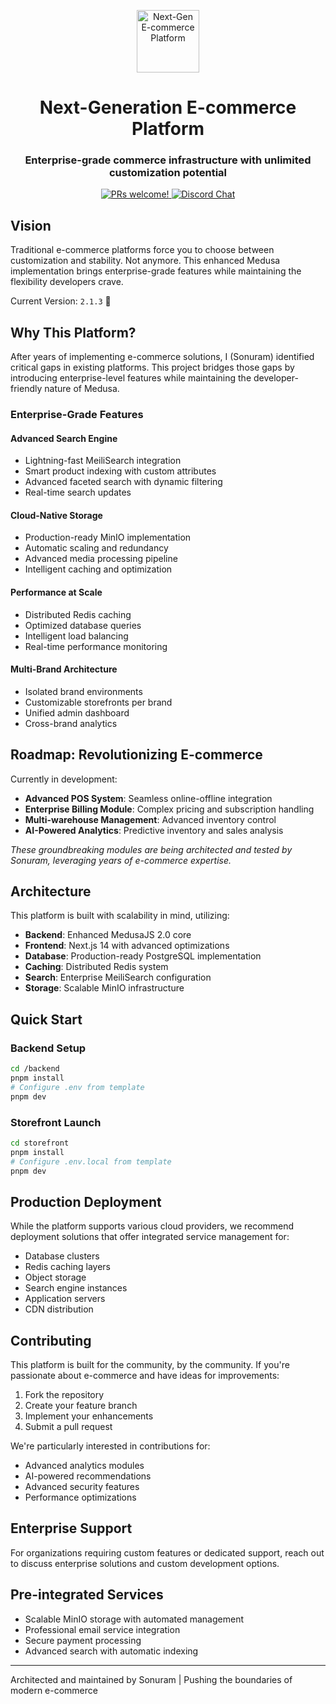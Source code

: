 <p align="center">
  <img alt="Next-Gen E-commerce Platform" src="https://user-images.githubusercontent.com/59018053/229103726-e5b529a3-9b3f-4970-8a1f-c6af37f087bf.svg" width=100>
</p>

<h1 align="center">
  Next-Generation E-commerce Platform
</h1>

<h3 align="center">
  Enterprise-grade commerce infrastructure with unlimited customization potential
</h3>

<p align="center">
  <a href="https://github.com/medusajs/medusa/blob/master/CONTRIBUTING.md">
    <img src="https://img.shields.io/badge/PRs-welcome-brightgreen.svg?style=flat" alt="PRs welcome!" />
  </a>
  <a href="https://discord.gg/xpCwq3Kfn8">
    <img src="https://img.shields.io/badge/chat-on%20discord-7289DA.svg" alt="Discord Chat" />
  </a>
</p>

## Vision

Traditional e-commerce platforms force you to choose between customization and stability. Not anymore. This enhanced Medusa implementation brings enterprise-grade features while maintaining the flexibility developers crave.

Current Version: `2.1.3` 🚀

## Why This Platform?

After years of implementing e-commerce solutions, I (Sonuram) identified critical gaps in existing platforms. This project bridges those gaps by introducing enterprise-level features while maintaining the developer-friendly nature of Medusa.

### Enterprise-Grade Features

#### Advanced Search Engine
- Lightning-fast MeiliSearch integration
- Smart product indexing with custom attributes
- Advanced faceted search with dynamic filtering
- Real-time search updates

#### Cloud-Native Storage
- Production-ready MinIO implementation
- Automatic scaling and redundancy
- Advanced media processing pipeline
- Intelligent caching and optimization

#### Performance at Scale
- Distributed Redis caching
- Optimized database queries
- Intelligent load balancing
- Real-time performance monitoring

#### Multi-Brand Architecture
- Isolated brand environments
- Customizable storefronts per brand
- Unified admin dashboard
- Cross-brand analytics

## Roadmap: Revolutionizing E-commerce

Currently in development:
- **Advanced POS System**: Seamless online-offline integration
- **Enterprise Billing Module**: Complex pricing and subscription handling
- **Multi-warehouse Management**: Advanced inventory control
- **AI-Powered Analytics**: Predictive inventory and sales analysis

*These groundbreaking modules are being architected and tested by Sonuram, leveraging years of e-commerce expertise.*

## Architecture

This platform is built with scalability in mind, utilizing:
- **Backend**: Enhanced MedusaJS 2.0 core
- **Frontend**: Next.js 14 with advanced optimizations
- **Database**: Production-ready PostgreSQL implementation
- **Caching**: Distributed Redis system
- **Search**: Enterprise MeiliSearch configuration
- **Storage**: Scalable MinIO infrastructure

## Quick Start

### Backend Setup
```bash
cd /backend
pnpm install
# Configure .env from template
pnpm dev
```

### Storefront Launch
```bash
cd storefront
pnpm install
# Configure .env.local from template
pnpm dev
```

## Production Deployment

While the platform supports various cloud providers, we recommend deployment solutions that offer integrated service management for:
- Database clusters
- Redis caching layers
- Object storage
- Search engine instances
- Application servers
- CDN distribution

## Contributing

This platform is built for the community, by the community. If you're passionate about e-commerce and have ideas for improvements:

1. Fork the repository
2. Create your feature branch
3. Implement your enhancements
4. Submit a pull request

We're particularly interested in contributions for:
- Advanced analytics modules
- AI-powered recommendations
- Advanced security features
- Performance optimizations

## Enterprise Support

For organizations requiring custom features or dedicated support, reach out to discuss enterprise solutions and custom development options.

## Pre-integrated Services

- Scalable MinIO storage with automated management
- Professional email service integration
- Secure payment processing
- Advanced search with automatic indexing

---

Architected and maintained by Sonuram | Pushing the boundaries of modern e-commerce
